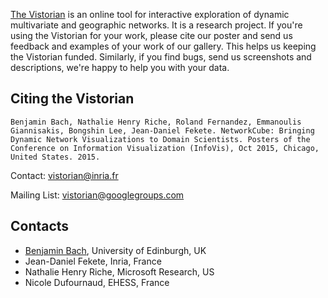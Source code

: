 [The Vistorian](http://vistorian.net) is an online tool for interactive exploration of dynamic multivariate and geographic networks. It is a research project. If you're using the Vistorian for your work, please cite our poster and send us feedback and examples of your work of our gallery. This helps us keeping the Vistorian funded. Similarly, if you find bugs, send us screenshots and descriptions, we're happy to help you with your data.


## Citing the Vistorian
`Benjamin Bach, Nathalie Henry Riche, Roland Fernandez, Emmanoulis Giannisakis, Bongshin Lee, Jean-Daniel Fekete. NetworkCube: Bringing Dynamic Network Visualizations to Domain Scientists. Posters of the Conference on Information Visualization (InfoVis), Oct 2015, Chicago, United States. 2015.`

Contact: [vistorian@inria.fr](vistorian@inria.fr)

Mailing List: vistorian@googlegroups.com

## Contacts
* [Benjamin Bach](http://benjbach.me), University of Edinburgh, UK
* Jean-Daniel Fekete, Inria, France
* Nathalie Henry Riche, Microsoft Research, US
* Nicole Dufournaud, EHESS, France
